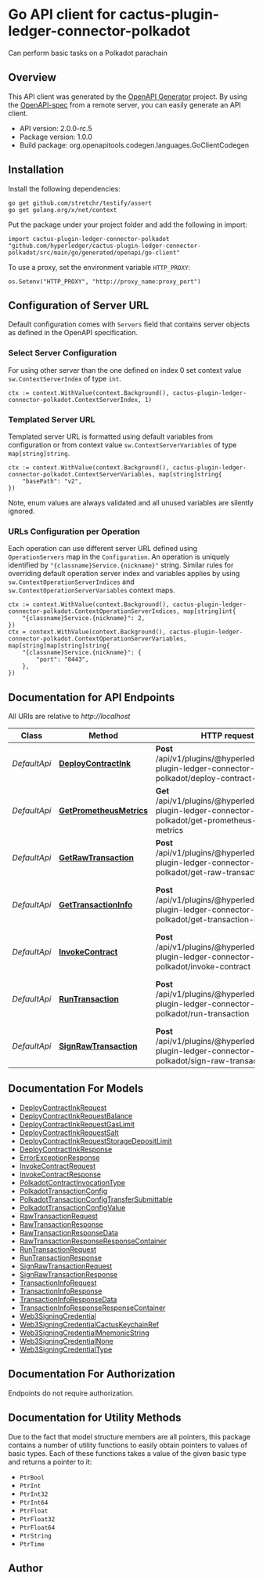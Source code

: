 # Go API client for cactus-plugin-ledger-connector-polkadot

Can perform basic tasks on a Polkadot parachain

## Overview
This API client was generated by the [OpenAPI Generator](https://openapi-generator.tech) project.  By using the [OpenAPI-spec](https://www.openapis.org/) from a remote server, you can easily generate an API client.

- API version: 2.0.0-rc.5
- Package version: 1.0.0
- Build package: org.openapitools.codegen.languages.GoClientCodegen

## Installation

Install the following dependencies:

```shell
go get github.com/stretchr/testify/assert
go get golang.org/x/net/context
```

Put the package under your project folder and add the following in import:

```golang
import cactus-plugin-ledger-connector-polkadot "github.com/hyperledger/cactus-plugin-ledger-connector-polkadot/src/main/go/generated/openapi/go-client"
```

To use a proxy, set the environment variable `HTTP_PROXY`:

```golang
os.Setenv("HTTP_PROXY", "http://proxy_name:proxy_port")
```

## Configuration of Server URL

Default configuration comes with `Servers` field that contains server objects as defined in the OpenAPI specification.

### Select Server Configuration

For using other server than the one defined on index 0 set context value `sw.ContextServerIndex` of type `int`.

```golang
ctx := context.WithValue(context.Background(), cactus-plugin-ledger-connector-polkadot.ContextServerIndex, 1)
```

### Templated Server URL

Templated server URL is formatted using default variables from configuration or from context value `sw.ContextServerVariables` of type `map[string]string`.

```golang
ctx := context.WithValue(context.Background(), cactus-plugin-ledger-connector-polkadot.ContextServerVariables, map[string]string{
	"basePath": "v2",
})
```

Note, enum values are always validated and all unused variables are silently ignored.

### URLs Configuration per Operation

Each operation can use different server URL defined using `OperationServers` map in the `Configuration`.
An operation is uniquely identified by `"{classname}Service.{nickname}"` string.
Similar rules for overriding default operation server index and variables applies by using `sw.ContextOperationServerIndices` and `sw.ContextOperationServerVariables` context maps.

```golang
ctx := context.WithValue(context.Background(), cactus-plugin-ledger-connector-polkadot.ContextOperationServerIndices, map[string]int{
	"{classname}Service.{nickname}": 2,
})
ctx = context.WithValue(context.Background(), cactus-plugin-ledger-connector-polkadot.ContextOperationServerVariables, map[string]map[string]string{
	"{classname}Service.{nickname}": {
		"port": "8443",
	},
})
```

## Documentation for API Endpoints

All URIs are relative to *http://localhost*

Class | Method | HTTP request | Description
------------ | ------------- | ------------- | -------------
*DefaultApi* | [**DeployContractInk**](docs/DefaultApi.md#deploycontractink) | **Post** /api/v1/plugins/@hyperledger/cactus-plugin-ledger-connector-polkadot/deploy-contract-ink | Deploys the ink! contract
*DefaultApi* | [**GetPrometheusMetrics**](docs/DefaultApi.md#getprometheusmetrics) | **Get** /api/v1/plugins/@hyperledger/cactus-plugin-ledger-connector-polkadot/get-prometheus-exporter-metrics | Get the Prometheus Metrics
*DefaultApi* | [**GetRawTransaction**](docs/DefaultApi.md#getrawtransaction) | **Post** /api/v1/plugins/@hyperledger/cactus-plugin-ledger-connector-polkadot/get-raw-transaction | Get raw unsigned transaction
*DefaultApi* | [**GetTransactionInfo**](docs/DefaultApi.md#gettransactioninfo) | **Post** /api/v1/plugins/@hyperledger/cactus-plugin-ledger-connector-polkadot/get-transaction-info | Get the necessary Transaction Info for a account
*DefaultApi* | [**InvokeContract**](docs/DefaultApi.md#invokecontract) | **Post** /api/v1/plugins/@hyperledger/cactus-plugin-ledger-connector-polkadot/invoke-contract | Invokes a contract on a polkadot ledger
*DefaultApi* | [**RunTransaction**](docs/DefaultApi.md#runtransaction) | **Post** /api/v1/plugins/@hyperledger/cactus-plugin-ledger-connector-polkadot/run-transaction | Executes a transaction on a Polkadot ledger
*DefaultApi* | [**SignRawTransaction**](docs/DefaultApi.md#signrawtransaction) | **Post** /api/v1/plugins/@hyperledger/cactus-plugin-ledger-connector-polkadot/sign-raw-transaction | sign the raw transaction


## Documentation For Models

 - [DeployContractInkRequest](docs/DeployContractInkRequest.md)
 - [DeployContractInkRequestBalance](docs/DeployContractInkRequestBalance.md)
 - [DeployContractInkRequestGasLimit](docs/DeployContractInkRequestGasLimit.md)
 - [DeployContractInkRequestSalt](docs/DeployContractInkRequestSalt.md)
 - [DeployContractInkRequestStorageDepositLimit](docs/DeployContractInkRequestStorageDepositLimit.md)
 - [DeployContractInkResponse](docs/DeployContractInkResponse.md)
 - [ErrorExceptionResponse](docs/ErrorExceptionResponse.md)
 - [InvokeContractRequest](docs/InvokeContractRequest.md)
 - [InvokeContractResponse](docs/InvokeContractResponse.md)
 - [PolkadotContractInvocationType](docs/PolkadotContractInvocationType.md)
 - [PolkadotTransactionConfig](docs/PolkadotTransactionConfig.md)
 - [PolkadotTransactionConfigTransferSubmittable](docs/PolkadotTransactionConfigTransferSubmittable.md)
 - [PolkadotTransactionConfigValue](docs/PolkadotTransactionConfigValue.md)
 - [RawTransactionRequest](docs/RawTransactionRequest.md)
 - [RawTransactionResponse](docs/RawTransactionResponse.md)
 - [RawTransactionResponseData](docs/RawTransactionResponseData.md)
 - [RawTransactionResponseResponseContainer](docs/RawTransactionResponseResponseContainer.md)
 - [RunTransactionRequest](docs/RunTransactionRequest.md)
 - [RunTransactionResponse](docs/RunTransactionResponse.md)
 - [SignRawTransactionRequest](docs/SignRawTransactionRequest.md)
 - [SignRawTransactionResponse](docs/SignRawTransactionResponse.md)
 - [TransactionInfoRequest](docs/TransactionInfoRequest.md)
 - [TransactionInfoResponse](docs/TransactionInfoResponse.md)
 - [TransactionInfoResponseData](docs/TransactionInfoResponseData.md)
 - [TransactionInfoResponseResponseContainer](docs/TransactionInfoResponseResponseContainer.md)
 - [Web3SigningCredential](docs/Web3SigningCredential.md)
 - [Web3SigningCredentialCactusKeychainRef](docs/Web3SigningCredentialCactusKeychainRef.md)
 - [Web3SigningCredentialMnemonicString](docs/Web3SigningCredentialMnemonicString.md)
 - [Web3SigningCredentialNone](docs/Web3SigningCredentialNone.md)
 - [Web3SigningCredentialType](docs/Web3SigningCredentialType.md)


## Documentation For Authorization

Endpoints do not require authorization.


## Documentation for Utility Methods

Due to the fact that model structure members are all pointers, this package contains
a number of utility functions to easily obtain pointers to values of basic types.
Each of these functions takes a value of the given basic type and returns a pointer to it:

* `PtrBool`
* `PtrInt`
* `PtrInt32`
* `PtrInt64`
* `PtrFloat`
* `PtrFloat32`
* `PtrFloat64`
* `PtrString`
* `PtrTime`

## Author



